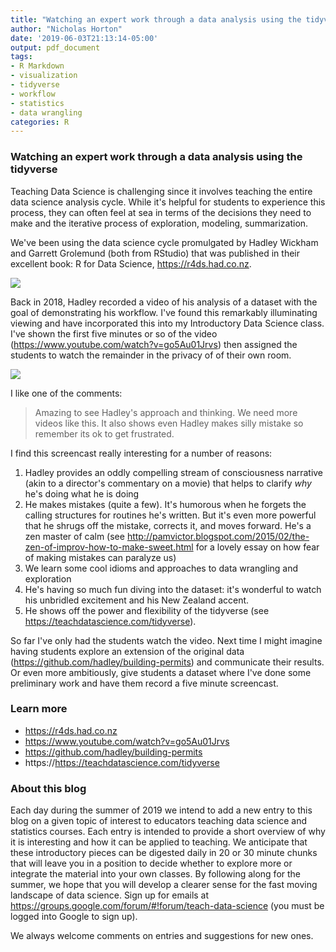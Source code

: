 ```yaml
---
title: "Watching an expert work through a data analysis using the tidyverse"
author: "Nicholas Horton"
date: '2019-06-03T21:13:14-05:00'
output: pdf_document
tags:
- R Markdown
- visualization
- tidyverse
- workflow
- statistics
- data wrangling
categories: R
---
```




### Watching an expert work through a data analysis using the tidyverse

Teaching Data Science is challenging since it involves teaching the entire data science analysis cycle.  While it's helpful for students to experience this process, they can often feel at sea in terms of the decisions they need to make and the iterative process of exploration, modeling, summarization.

We've been using the data science cycle promulgated by Hadley Wickham and Garrett Grolemund (both from RStudio) that was published in their excellent book: R for Data Science, https://r4ds.had.co.nz.

![](/post/screencast/cycle.png)

Back in 2018, Hadley recorded a video of his analysis of a dataset with the goal of demonstrating his workflow.  I've found this remarkably illuminating viewing and have incorporated this into my Introductory Data Science class.  I've shown the first five minutes or so of the video (https://www.youtube.com/watch?v=go5Au01Jrvs) then assigned the students to watch the remainder in the privacy of of their own room.  

![](/post/screencast/hadley.png)

I like one of the comments:

> Amazing to see Hadley's approach and thinking. We need more videos like this. It also shows even Hadley makes silly mistake so remember its ok to get frustrated.

I find this screencast really interesting for a number of reasons:

1. Hadley provides an oddly compelling stream of consciousness narrative (akin to a director's commentary on a movie) that helps to clarify *why* he's doing what he is doing
2. He makes mistakes (quite a few).  It's humorous when he forgets the calling structures for routines he's written.  But it's even more powerful that he shrugs off the mistake, corrects it, and moves forward.  He's a zen master of calm (see http://pamvictor.blogspot.com/2015/02/the-zen-of-improv-how-to-make-sweet.html for a lovely essay on how fear of making mistakes can paralyze us)
3. We learn some cool idioms and approaches to data wrangling and exploration
4. He's having so much fun diving into the dataset: it's wonderful to watch his unbridled excitement and his New Zealand accent.
5. He shows off the power and flexibility of the tidyverse (see https://teachdatascience.com/tidyverse).

So far I've only had the students watch the video.  Next time I might imagine having students explore an extension of the original data (https://github.com/hadley/building-permits) and communicate their results.  Or even more ambitiously, give students a dataset where I've done some preliminary work and have them record a five minute screencast.


### Learn more

- https://r4ds.had.co.nz
- https://www.youtube.com/watch?v=go5Au01Jrvs
- https://github.com/hadley/building-permits
- https://https://teachdatascience.com/tidyverse

### About this blog 

Each day during the summer of 2019 we intend to add a new entry to this blog on a given topic of interest to educators teaching data science and statistics courses. Each entry is intended to provide a short overview of why it is interesting and how it can be applied to teaching. We anticipate that these introductory pieces can be digested daily in 20 or 30 minute chunks that will leave you in a position to decide whether to explore more or integrate the material into your own classes. By following along for the summer, we hope that you will develop a clearer sense for the fast moving landscape of data science. Sign up for emails at https://groups.google.com/forum/#!forum/teach-data-science (you must be logged into Google to sign up).

We always welcome comments on entries and suggestions for new ones.


